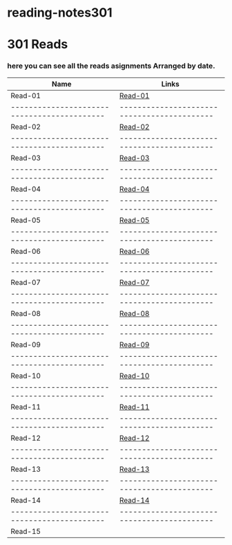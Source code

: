 # reading-notes301
# 301 Reads
### here you can see all the reads asignments Arranged by date.


Name                                       | Links
-------------------------------------------|-------------------------------------------
Read-01                                    | [Read-01](https://thaerm94.github.io/reading-notes301/read01)
-------------------------------------------|-------------------------------------------
Read-02                                    | [Read-02](https://thaerm94.github.io/reading-notes301/read02)
-------------------------------------------|-------------------------------------------
Read-03                                    | [Read-03](https://thaerm94.github.io/reading-notes301/read03)
-------------------------------------------|-------------------------------------------
Read-04                                    | [Read-04](https://thaerm94.github.io/reading-notes301/read04)
-------------------------------------------|-------------------------------------------
Read-05                                    |  [Read-05](https://thaerm94.github.io/reading-notes301/read05)
-------------------------------------------|-------------------------------------------
Read-06                                    |  [Read-06](https://thaerm94.github.io/reading-notes301/read06)
-------------------------------------------|-------------------------------------------
Read-07                                    |  [Read-07](https://thaerm94.github.io/reading-notes301/read07)
-------------------------------------------|-------------------------------------------
Read-08                                    |  [Read-08](https://thaerm94.github.io/reading-notes301/read08)
-------------------------------------------|-------------------------------------------
Read-09                                    |  [Read-09](https://thaerm94.github.io/reading-notes301/read09)
-------------------------------------------|-------------------------------------------
Read-10                                    |  [Read-10](https://thaerm94.github.io/reading-notes301/read10)
-------------------------------------------|-------------------------------------------
Read-11                                    |  [Read-11](https://thaerm94.github.io/reading-notes301/read11)
-------------------------------------------|-------------------------------------------
Read-12                                    |  [Read-12](https://thaerm94.github.io/reading-notes301/read12)
-------------------------------------------|-------------------------------------------
Read-13                                    |  [Read-13](https://thaerm94.github.io/reading-notes301/read13)
-------------------------------------------|-------------------------------------------
Read-14                                    |  [Read-14](https://thaerm94.github.io/reading-notes301/read14)
-------------------------------------------|-------------------------------------------
Read-15                                    |
